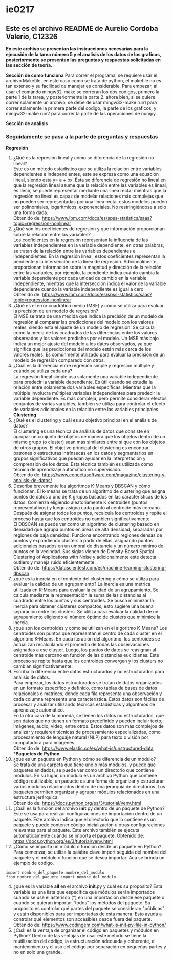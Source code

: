 # ie0217
## Este es el archivo README de Aurelio Cordoba Valerio, C12326

**En este archivo se presentan las instrucciones necesarias para la ejecusión de la tarea número 5 y el analisis de los datos de los graficos, posteriormente se presentan las preguntas y respuestas solicitadas en las sección de teoría.**

**Sección de como funciona**
Para correr el programa, se requiere usar el archivo Makefile, en este caso como se trata de python, el makefile no es tan extenso y su facilidad de manejar es considerable. Para empezar, al usar el comando mingw32-make se correran los dos codigos, primero la parte 1 de la tarea, y posteriormente la parte 2. ahora bien, si se quiere correr solamente un archivo, se debe de usar mingw32-make run1 para correr solamente la primera parte del codigo, la parte de los graficos, y mingw32-make run2 para correr la parte de las operaciones de numpy.

**Sección de análisis**  

### Seguidamente se pasa a la parte de preguntas y respuestas 
**Regresión**   
1.	¿Qué es la represión lineal y cómo se diferencia de la regresión no lineal?  
Este es un método estadístico que se utiliza la relación entre variables dependientes e independientes, este se expresa como una ecuación lineal, siendo esta y= a + bx. Esta se diferencia de regresión no lineal en que la regresión lineal asume que la relación entre las variables es lineal, es decir, se puede representar mediante una línea recta; mientras que la regresión no lineal es capaz de modelar relaciones más complejas que no pueden ser representadas por una línea recta, estos modelos pueden ser polinomiales, logarítmicos, exponenciales. No restringiéndose a solo una forma dada.  
Obtenido de: https://www.ibm.com/docs/es/spss-statistics/saas?topic=regression-nonlinear  
2.	¿Qué son los coeficientes de regresión y que información proporcionan sobre la relación entre las variables?  
Los coeficientes en la regresión representan la influencia de las variables independientes en la variable dependiente, en otras palabras, se tratan de la relación entre las variables dependientes e independientes. En la regresión lineal, estos coeficientes representan la pendiente y la intersección de la línea de regresión. Adicionalmente, proporcionan información sobre la magnitud y dirección de la relación entre las variables, por ejemplo, la pendiente indica cuánto cambia la variable dependiente por cada unidad de cambio en la variable independiente, mientras que la intersección indica el valor de la variable dependiente cuando la variable independiente es igual a cero.  
Obtenido de: https://www.ibm.com/docs/es/spss-statistics/saas?topic=regression-nonlinear  
3.	¿Qué es el error cuadrático medio (MSE) y cómo se utiliza para evaluar la precisión de un modelo de regresión?  
El MSE se trata de una medida que indica la precisión de un modelo de regresión al comparar las predicciones del modelo con los valores reales, siendo esta el ajuste de un modelo de regresión. Se calcula como la media de los cuadrados de las diferencias entre los valores observados y los valores predichos por el modelo. Un MSE más bajo indica un mejor ajuste del modelo a los datos observados, ya que significa que las predicciones del modelo están más cerca de los valores reales. Es comúnmente utilizado para evaluar la precisión de un modelo de regresión comparado con otros.  
4.	¿Cuál es la diferencia entre regresión simple y regresión múltiple y cuándo se utiliza cada una?  
La regresión lineal simple usa solamente una variable independiente para predecir la variable dependiente. Es útil cuando se estudia la relación entre solamente dos variables específicas. Mientras que la múltiple involucra múltiples variables independientes para predecir la variable dependiente. Es más compleja, pero permite considerar efectos conjuntos de varias variables, también se utiliza para controlar el efecto de variables adicionales en la relación entre las variables principales.  
**Clustering** 
1.	¿Qué es el clustering y cuál es su objetivo principal en el análisis de datos?  
El clustering es una técnica de análisis de datos que consiste en agrupar un conjunto de objetos de manera que los objetos dentro de un mismo grupo (o cluster) sean más similares entre sí que con los objetos de otros grupos. 
El objetivo principal del clustering es encontrar patrones o estructuras intrínsecas en los datos y segmentarlos en grupos significativos que puedan ayudar en la interpretación y comprensión de los datos. Esta técnica también es utilizada como técnica de aprendizaje automático no supervisado.  
Obtenido de: https://www.conectasoftware.com/magazine/clustering-y-analisis-de-datos/  
2.	Describa brevemente los algoritmos K-Means y DBSCAN y cómo funcionan.
El k-means se trata de un algoritmo de clustering que asigna puntos de datos a uno de K grupos basados en las características de los datos. Comienza eligiendo aleatoriamente K centroides (puntos representativos) y luego asigna cada punto al centroide más cercano. Después de asignar todos los puntos, recalcula los centroides y repite el proceso hasta que los centroides no cambien significativamente.  
El DBSCAN se puede ver como un algoritmo de clustering basado en densidad que agrupa puntos en áreas de alta densidad, separadas por regiones de baja densidad. Funciona encontrando regiones densas de puntos y expandiendo clusters a partir de ellas, asignando puntos adicionales basados en un umbral de distancia y un número mínimo de puntos en la vecindad. Sus siglas vienen de Density-Based Spatial Clustering of Applications with Noise y adicionalmente este detecta outliers y maneja ruido eficientemente.  
Obtenido de: https://datascientest.com/es/machine-learning-clustering-dbscan  
3.	¿qué es la inercia en el contexto del clustering y cómo se utiliza para evaluar la calidad de un agrupamiento?
La inercia es una métrica utilizada en K-Means para evaluar la calidad de un agrupamiento. Se calcula mediante la representación la suma de las distancias al cuadrado entre los puntos y sus centroides. Se busca minimizar la inercia para obtener clústeres compactos, esto sugiere una buena separación entre los clusters. Se utiliza para evaluar la calidad de un agrupamiento eligiendo el número óptimo de clusters que minimice la inercia.    
4.	¿qué son los centroides y cómo se utilizan en el algoritmo K-Means?
Los centroides son puntos que representan el centro de cada cluster en el algoritmo K-Means. En cada iteración del algoritmo, los centroides se actualizan recalculando el promedio de todas las observaciones asignadas a ese cluster. Luego, los puntos de datos se reasignan al centroide más cercano en función de las distancias euclidianas. Este proceso se repite hasta que los centroides convergen y los clusters no cambian significativamente.  
5.	Escriba la diferencia entre datos estructurados y no estructurados para análisis de datos.  
Para empezar, los datos estructurados se tratan de datos organizados en un formato específico y definido, como tablas de bases de datos relacionales o matrices, donde cada fila representa una observación y cada columna representa una característica. Estos datos son fáciles de procesar y analizar utilizando técnicas estadísticas y algoritmos de aprendizaje automático.  
En la otra cara de la moneda, se tienen los datos no estructurados, que son datos que no tienen un formato predefinido y pueden incluir texto, imágenes, audio, video, entre otros. Estos datos son más complejos de analizar y requieren técnicas de procesamiento especializadas, como procesamiento de lenguaje natural (NLP) para texto o visión por computadora para imágenes.  
Obtenido de: https://www.elastic.co/es/what-is/unstructured-data  
***Paquetes de Python**  
1.	¿qué es un paquete en Python y cómo se diferencia de un módulo?  
Se trata de una carpeta que tiene uno o más módulos, y puede que paquetes anidados, se puede ver como un directorio que contiene módulos. En su lugar, un módulo es un archivo Python que contiene código reutilizable, un paquete es una forma de organizar y estructurar varios módulos relacionados dentro de una jerarquía de directorios. Los paquetes permiten organizar y agrupar módulos relacionados en una estructura jerárquica.  
Obtenido de: https://docs.python.org/es/3/tutorial/venv.html  
2.	¿Cuál es la función del archivo __init__.py dentro de un paquete de Python?  
Este se usa para realizar configuraciones de importación dentro de un paquete. Este archivo indica que el directorio que lo contiene es un paquete y puede contener código inicialización u otras configuraciones relevantes para el paquete. Este archivo también se ejecuta automáticamente cuando se importa el paquete.
Obtenido de: https://docs.python.org/es/3/tutorial/venv.html 
3.	¿Cómo se importa un módulo o función desde un paquete en Python?  
Para comenzar, se utiliza la palabra clave import seguida del nombre del paquete y el módulo o función que se desea importar. Acá se brinda un ejemplo de código. 
```
import nombre_del_paquete.nombre_del_modulo
from nombre_del_paquete import nombre_del_modulo
```
4.	¿qué es la variable __all__ en el archivo __init__.py y cuál es su propósito?
Esta variable es una lista que especifica qué módulos serán importados cuando se use el asterisco (*) en una importación desde ese paquete o cuando se quieran importar “todos” los métodos del paquete. Su propósito es controlar qué partes del paquete se consideran "públicas" y están disponibles para ser importadas de esta manera. Esto ayuda a controlar qué elementos son accesibles desde fuera del paquete.
Obtenido de: https://www.codingem.com/what-is-init-py-file-in-python/  
5.	¿Cuál es la ventaja de organizar el código en paquetes y módulos en Python?
Dentro de las ventajas de usar este método se tiene la reutilización del código, la estructuración adecuada y coherente, el mantenimiento y el uso del código por separación en pequeñas partes y no en solo una grande.

